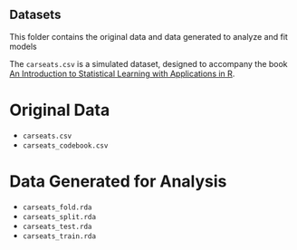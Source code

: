 ## Datasets

This folder contains the original data and data generated to analyze and fit models

The `carseats.csv` is a simulated dataset, designed to accompany the book [An Introduction to Statistical Learning with Applications in R](https://www.statlearning.com/).

# Original Data
- `carseats.csv`
- `carseats_codebook.csv`

# Data Generated for Analysis
- `carseats_fold.rda`
- `carseats_split.rda`
- `carseats_test.rda`
- `carseats_train.rda`